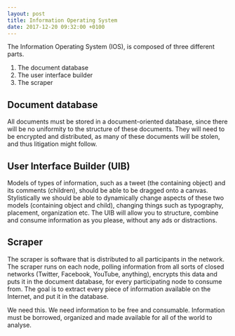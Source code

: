 ```yaml
---
layout: post
title: Information Operating System
date: 2017-12-20 09:32:00 +0100
---
```

The Information Operating System (IOS), is composed of three different parts. 

1. The document database
2. The user interface builder
3. The scraper

## Document database
All documents must be stored in a document-oriented database, since there will be no uniformity to the structure of these documents. They will need to be encrypted and distributed, as many of these documents will be stolen, and thus litigation might follow.

## User Interface Builder (UIB)
Models of types of information, such as a tweet (the containing object) and its comments (children), should be able to be dragged onto a canvas. Stylistically we should be able to dynamically change aspects of these two models (containing object and child), changing things such as typography, placement, organization etc. The UIB will allow you to structure, combine and consume information as you please, without any ads or distractions.

## Scraper
The scraper is software that is distributed to all participants in the network. The scraper runs on each node, polling information from all sorts of closed networks (Twitter, Facebook, YouTube, anything), encrypts this data and puts it in the document database, for every participating node to consume from. The goal is to extract every piece of information available on the Internet, and put it in the database.

We need this. We need information to be free and consumable. Information must be borrowed, organized and made available for all of the world to analyse.
